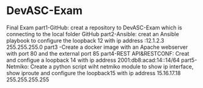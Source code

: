 # DevASC-Exam
Final Exam
part1-GitHub: creat a repository to DevASC-Exam which is connecting to the local folder GitHub
part2-Ansible: creat an Ansible playbook to configure the loopback 12 with ip address :12.1.2.3 255.255.255.0
part3 -Create a docker image with an Apache webserver with port 80 and the external port 85
part4-REST API&RESTCONF: Creat and configue a loopback 14 with ip address 2001:db8:acad:14::14/64
part5-Netmiko: Create a python script wiht netmiko module to show ip interface, show iproute and configure the loopback15 with ip address 15.16.17.18 255.255.255.255
